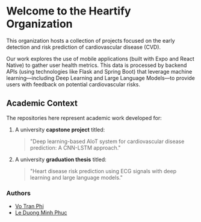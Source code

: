 # Welcome to the Heartify Organization

This organization hosts a collection of projects focused on the early detection and risk prediction of cardiovascular disease (CVD).

Our work explores the use of mobile applications (built with Expo and React Native) to gather user health metrics. This data is processed by backend APIs (using technologies like Flask and Spring Boot) that leverage machine learning—including Deep Learning and Large Language Models—to provide users with feedback on potential cardiovascular risks.

## Academic Context

The repositories here represent academic work developed for:

1.  A university **capstone project** titled:
    > "Deep learning-based AIoT system for cardiovascular disease prediction: A CNN-LSTM approach."

2.  A university **graduation thesis** titled:
    > "Heart disease risk prediction using ECG signals with deep learning and large language models."

### Authors

* [Vo Tran Phi](https://github.com/votranphi)
* [Le Duong Minh Phuc](https://github.com/minhphuc2544)
